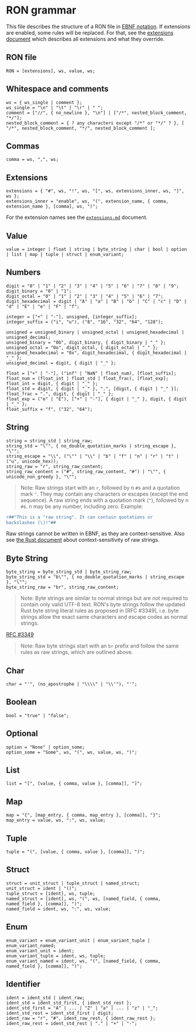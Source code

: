 # RON grammar

This file describes the structure of a RON file in [EBNF notation][ebnf].
If extensions are enabled, some rules will be replaced. For that, see the
[extensions document][exts] which describes all extensions and what they override.

[ebnf]: https://en.wikipedia.org/wiki/Extended_Backus–Naur_form
[exts]: ./extensions.md

## RON file

```ebnf
RON = [extensions], ws, value, ws;
```

## Whitespace and comments

```ebnf
ws = { ws_single | comment };
ws_single = "\n" | "\t" | "\r" | " ";
comment = ["//", { no_newline }, "\n"] | ["/*", nested_block_comment, "*/"];
nested_block_comment = { ? any characters except "/*" or "*/" ? }, [ "/*", nested_block_comment, "*/", nested_block_comment ];
```

## Commas

```ebnf
comma = ws, ",", ws;
```

## Extensions

```ebnf
extensions = { "#", ws, "!", ws, "[", ws, extensions_inner, ws, "]", ws };
extensions_inner = "enable", ws, "(", extension_name, { comma, extension_name }, [comma], ws, ")";
```

For the extension names see the [`extensions.md`][exts] document.

## Value

```ebnf
value = integer | float | string | byte_string | char | bool | option | list | map | tuple | struct | enum_variant;
```

## Numbers

```ebnf
digit = "0" | "1" | "2" | "3" | "4" | "5" | "6" | "7" | "8" | "9";
digit_binary = "0" | "1";
digit_octal = "0" | "1" | "2" | "3" | "4" | "5" | "6" | "7";
digit_hexadecimal = digit | "A" | "a" | "B" | "b" | "C" | "c" | "D" | "d" | "E" | "e" | "F" | "f";

integer = ["+" | "-"], unsigned, [integer_suffix];
integer_suffix = ("i", "u"), ("8", "16", "32", "64", "128");

unsigned = unsigned_binary | unsigned_octal | unsigned_hexadecimal | unsigned_decimal;
unsigned_binary = "0b", digit_binary, { digit_binary | "_" };
unsigned_octal = "0o", digit_octal, { digit_octal | "_" };
unsigned_hexadecimal = "0x", digit_hexadecimal, { digit_hexadecimal | "_" };
unsigned_decimal = digit, { digit | "_" };

float = ["+" | "-"], ("inf" | "NaN" | float_num), [float_suffix];
float_num = (float_int | float_std | float_frac), [float_exp];
float_int = digit, { digit | "_" };
float_std = digit, { digit | "_" }, ".", [digit, { digit | "_" }];
float_frac = ".", digit, { digit | "_" };
float_exp = ("e" | "E"), ["+" | "-"], { digit | "_" }, digit, { digit | "_" };
float_suffix = "f", ("32", "64");
```

## String

```ebnf
string = string_std | string_raw;
string_std = "\"", { no_double_quotation_marks | string_escape }, "\"";
string_escape = "\\", ("\"" | "\\" | "b" | "f" | "n" | "r" | "t" | ("u", unicode_hex));
string_raw = "r", string_raw_content;
string_raw_content = ("#", string_raw_content, "#") | "\"", { unicode_non_greedy }, "\"";
```

> Note: Raw strings start with an `r`, followed by n `#`s and a quotation mark
  `"`. They may contain any characters or escapes (except the end sequence).
  A raw string ends with a quotation mark (`"`), followed by n `#`s. n may be
  any number, including zero.
  Example:
  ```rust
r##"This is a "raw string". It can contain quotations or
backslashes (\)!"##
  ```
Raw strings cannot be written in EBNF, as they are context-sensitive.
Also see [the Rust document] about context-sensitivity of raw strings.

[the Rust document]: https://github.com/rust-lang/rust/blob/d046ffddc4bd50e04ffc3ff9f766e2ac71f74d50/src/grammar/raw-string-literal-ambiguity.md

## Byte String

```ebnf
byte_string = byte_string_std | byte_string_raw;
byte_string_std = "b\"", { no_double_quotation_marks | string_escape }, "\"";
byte_string_raw = "br", string_raw_content;
```

> Note: Byte strings are similar to normal strings but are not required to
  contain only valid UTF-8 text. RON's byte strings follow the updated Rust
  byte string literal rules as proposed in [RFC #3349], i.e. byte strings
  allow the exact same characters and escape codes as normal strings.

[RFC #3349](https://github.com/rust-lang/rfcs/pull/3349)

> Note: Raw byte strings start with an `br` prefix and follow the same rules
  as raw strings, which are outlined above.

## Char

```ebnf
char = "'", (no_apostrophe | "\\\\" | "\\'"), "'";
```

## Boolean

```ebnf
bool = "true" | "false";
```

## Optional

```ebnf
option = "None" | option_some;
option_some = "Some", ws, "(", ws, value, ws, ")";
```

## List

```ebnf
list = "[", [value, { comma, value }, [comma]], "]";
```

## Map

```ebnf
map = "{", [map_entry, { comma, map_entry }, [comma]], "}";
map_entry = value, ws, ":", ws, value;
```

## Tuple

```ebnf
tuple = "(", [value, { comma, value }, [comma]], ")";
```

## Struct

```ebnf
struct = unit_struct | tuple_struct | named_struct;
unit_struct = ident | "()";
tuple_struct = [ident], ws, tuple;
named_struct = [ident], ws, "(", ws, [named_field, { comma, named_field }, [comma]], ")";
named_field = ident, ws, ":", ws, value;
```

## Enum

```ebnf
enum_variant = enum_variant_unit | enum_variant_tuple | enum_variant_named;
enum_variant_unit = ident;
enum_variant_tuple = ident, ws, tuple;
enum_variant_named = ident, ws, "(", [named_field, { comma, named_field }, [comma]], ")";
```

## Identifier

```ebnf
ident = ident_std | ident_raw;
ident_std = ident_std_first, { ident_std_rest };
ident_std_first = "A" | ... | "Z" | "a" | ... | "z" | "_";
ident_std_rest = ident_std_first | digit;
ident_raw = "r", "#", ident_raw_rest, { ident_raw_rest };
ident_raw_rest = ident_std_rest | "." | "+" | "-";
```
